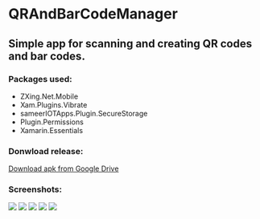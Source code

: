 # QRAndBarCodeManager
 ## Simple app for scanning and creating QR codes and bar codes.

### Packages used:
- ZXing.Net.Mobile
- Xam.Plugins.Vibrate
- sameerIOTApps.Plugin.SecureStorage
- Plugin.Permissions
- Xamarin.Essentials

### Donwload release:
[Download apk from Google Drive](https://drive.google.com/file/d/1HCn77-QpHCBG4TeCNe3QQ_2rVeozEgti/view?usp=sharing)

### Screenshots:
 ![](https://github.com/PhilipiMagalhaes/QRAndBarcodeManager/blob/master/Screenshots/Screenshot_2020-01-11-00-07-04-928_com.companyname.qrandbarcodemanager.jpg)
  ![](https://github.com/PhilipiMagalhaes/QRAndBarcodeManager/blob/master/Screenshots/Screenshot_2020-01-11-00-07-42-188_com.companyname.qrandbarcodemanager.jpg)
   ![]([https://github.com/PhilipiMagalhaes/QRAndBarcodeManager/blob/master/Screenshots/Screenshot_2020-01-11-00-08-30-165_com.companyname.qrandbarcodemanager.jpg)
    ![](https://github.com/PhilipiMagalhaes/QRAndBarcodeManager/blob/master/Screenshots/Screenshot_2020-01-11-00-12-25-738_com.companyname.qrandbarcodemanager.jpg)
     ![](https://github.com/PhilipiMagalhaes/QRAndBarcodeManager/blob/master/Screenshots/Screenshot_2020-01-11-00-12-29-413_com.companyname.qrandbarcodemanager.jpg)
